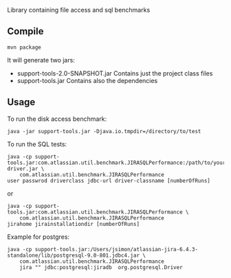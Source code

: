 Library containing file access and sql benchmarks

Compile
-------

    mvn package
	
It will generate two jars:

* support-tools-2.0-SNAPSHOT.jar Contains just the project class files
* support-tools.jar Contains also the dependencies


Usage
-----

To run the disk access benchmark: 

    java -jar support-tools.jar -Djava.io.tmpdir=/directory/to/test
	

To run the SQL tests:

    java -cp support-tools.jar:com.atlassian.util.benchmark.JIRASQLPerformance:/path/to/your/jdbc-driver.jar \
	    com.atlassian.util.benchmark.JIRASQLPerformance
    user passwrod driverclass jdbc-url driver-classname [numberOfRuns]

or

    java -cp support-tools.jar:com.atlassian.util.benchmark.JIRASQLPerformance \
	    com.atlassian.util.benchmark.JIRASQLPerformance
    jirahome jirainstallationdir [numberOfRuns]


Example for postgres:

    java -cp support-tools.jar:/Users/jsimon/atlassian-jira-6.4.3-standalone/lib/postgresql-9.0-801.jdbc4.jar \
	    com.atlassian.util.benchmark.JIRASQLPerformance
		jira "" jdbc:postgresql:jiradb  org.postgresql.Driver